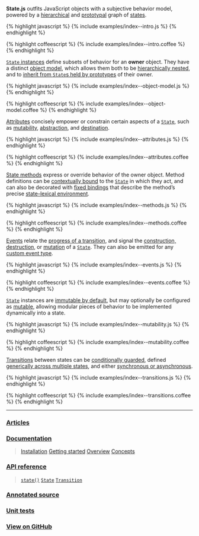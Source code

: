 **State.js** outfits JavaScript objects with a subjective behavior model, powered by a [hierarchical](/docs/#concepts--inheritance--superstates-and-substates) and [prototypal](/docs/#concepts--inheritance--protostates) graph of [states](/docs/#concepts--states).

{% highlight javascript %}
{% include examples/index--intro.js %}
{% endhighlight %}

{% highlight coffeescript %}
{% include examples/index--intro.coffee %}
{% endhighlight %}


[`State` instances](/api/#state) define subsets of behavior for an **owner** object. They have a distinct [object model](/docs/#concepts--inheritance), which allows them both to be [hierarchically nested](/docs/#concepts--inheritance--superstates-and-substates), and to [inherit from `State`s held by prototypes](/docs/#concepts--inheritance--protostates) of their owner.

{% highlight javascript %}
{% include examples/index--object-model.js %}
{% endhighlight %}

{% highlight coffeescript %}
{% include examples/index--object-model.coffee %}
{% endhighlight %}


[Attributes](/docs/#concepts--attributes) concisely empower or constrain certain aspects of a [`State`](/api/#state), such as [mutability](/docs/#concepts--attributes--mutability), [abstraction](/docs/#concepts--attributes--abstraction), and [destination](/docs/#concepts--attributes--destination).

{% highlight javascript %}
{% include examples/index--attributes.js %}
{% endhighlight %}

{% highlight coffeescript %}
{% include examples/index--attributes.coffee %}
{% endhighlight %}


[State methods](/docs/#concepts--methods) express or override behavior of the owner object. Method definitions can be [contextually bound](/docs/#concepts--methods--context) to the [`State`](/api/#state) in which they act, and can also be decorated with [fixed bindings](/docs/#concepts--methods--lexical-bindings) that describe the method’s precise [state–lexical environment](/blog/lexical-binding-in-state-methods).

{% highlight javascript %}
{% include examples/index--methods.js %}
{% endhighlight %}

{% highlight coffeescript %}
{% include examples/index--methods.coffee %}
{% endhighlight %}


[Events](/docs/#concepts--events) relate the [progress of a transition](/docs/#concepts--events--transitional), and signal the [construction, destruction](/docs/#concepts--events--existential), or [mutation](/docs/#concepts--events--mutation) of a [`State`](/api/#state). They can also be emitted for any [custom event type](/docs/#concepts--events--custom).

{% highlight javascript %}
{% include examples/index--events.js %}
{% endhighlight %}

{% highlight coffeescript %}
{% include examples/index--events.coffee %}
{% endhighlight %}


[`State`](/api/#state) instances are [immutable by default](/docs/#concepts--attributes--mutability), but may optionally be configured as [mutable](/api/#state--attributes--mutable), allowing modular pieces of behavior to be implemented dynamically into a state.

{% highlight javascript %}
{% include examples/index--mutability.js %}
{% endhighlight %}

{% highlight coffeescript %}
{% include examples/index--mutability.coffee %}
{% endhighlight %}


[Transitions](/api/#transition) between states can be [conditionally guarded](/docs/#concepts--guards), defined [generically across multiple states](/docs/#concepts--transitions--expressions), and either [synchronous or asynchronous](/docs/#concepts--transitions--lifecycle).

{% highlight javascript %}
{% include examples/index--transitions.js %}
{% endhighlight %}

{% highlight coffeescript %}
{% include examples/index--transitions.coffee %}
{% endhighlight %}


* * *


### [Articles](/blog/)

### [Documentation](/docs/)

> [Installation](/docs/#installation)
> [Getting started](/docs/#getting-started)
> [Overview](/docs/#overview)
> [Concepts](/docs/#concepts)

### [API reference](/api/)

> [`state()`](/api/#module)
> [`State`](/api/#state)
> [`Transition`](/api/#transition)

### [Annotated source](/source/)

### [Unit tests](/tests/)

### [View on GitHub](http://github.com/nickfargo/state)
